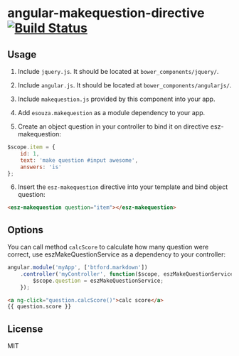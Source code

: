 # angular-makequestion-directive [![Build Status](https://travis-ci.org/emersonjsouza/angular-makequestion-directive.png)](https://travis-ci.org/emersonjsouza/angular-makequestion-directive)

## Usage
1. Include `jquery.js`. It should be located at `bower_components/jquery/`.
2. Include `angular.js`. It should be located at `bower_components/angularjs/`.
3. Include `makequestion.js` provided by this component into your app.
4. Add `esouza.makequestion` as a module dependency to your app.

5. Create an object question in your controller to bind it on directive esz-makequestion:

```javascript
$scope.item = {
	id: 1,
	text: 'make question #input awesome',
	answers: 'is'
};
```

6. Insert the `esz-makequestion` directive into your template and bind object question:

```html
<esz-makequestion question="item"></esz-makequestion>
```
## Options

You can call method `calcScore` to calculate how many question were correct, use eszMakeQuestionService as a dependency to your controller:

```javascript
angular.module('myApp', ['btford.markdown'])
	.controller('myController', function($scope, eszMakeQuestionService) {
		$scope.question = eszMakeQuestionService;
	});
```

```html
<a ng-click="question.calcScore()">calc score</a>
{{ question.score }}
```


## License
MIT
